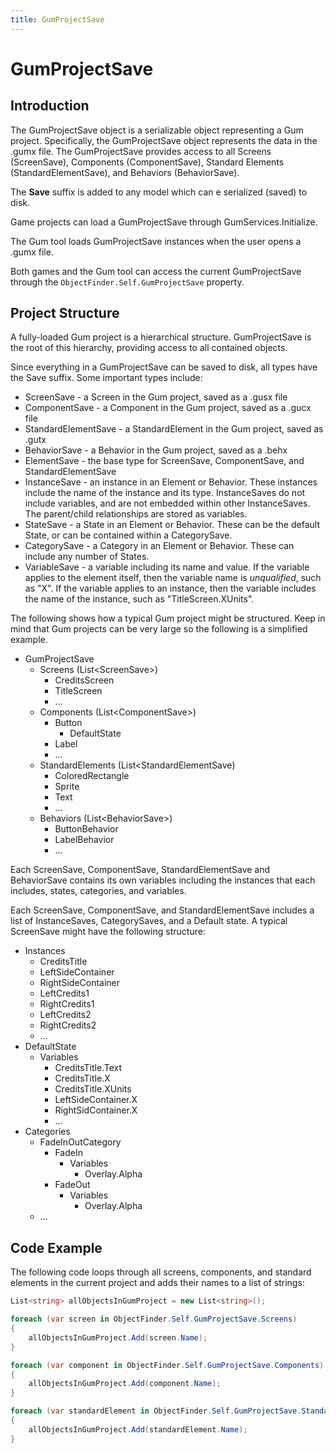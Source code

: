 ```yaml
---
title: GumProjectSave
---
```


# GumProjectSave

## Introduction

The GumProjectSave object is a serializable object representing a Gum project. Specifically, the GumProjectSave object represents the data in the .gumx file. The GumProjectSave provides access to all Screens (ScreenSave), Components (ComponentSave), Standard Elements (StandardElementSave), and Behaviors (BehaviorSave).

The **Save** suffix is added to any model which can e serialized (saved) to disk.

Game projects can load a GumProjectSave through GumServices.Initialize.

The Gum tool loads GumProjectSave instances when the user opens a .gumx file.

Both games and the Gum tool can access the current GumProjectSave through the `ObjectFinder.Self.GumProjectSave` property.

## Project Structure

A fully-loaded Gum project is a hierarchical structure. GumProjectSave is the root of this hierarchy, providing access to all contained objects.&#x20;

Since everything in a GumProjectSave can be saved to disk, all types have the Save suffix. Some important types include:

* ScreenSave - a Screen in the Gum project, saved as a .gusx file
* ComponentSave - a Component in the Gum project, saved as a .gucx file
* StandardElementSave - a StandardElement in the Gum project, saved as .gutx
* BehaviorSave - a Behavior in the Gum project, saved as a .behx
* ElementSave - the base type for ScreenSave, ComponentSave, and StandardElementSave
* InstanceSave - an instance in an Element or Behavior. These instances include the name of the instance and its type. InstanceSaves do not include variables, and are not embedded within other InstanceSaves. The parent/child relationships are stored as variables.
* StateSave - a State in an Element or Behavior. These can be the default State, or can be contained within a CategorySave.
* CategorySave - a Category in an Element or Behavior. These can include any number of States.
* VariableSave - a variable including its name and value. If the variable applies to the element itself, then the variable name is _unqualified_, such as "X". If the variable applies to an instance, then the variable includes the name of the instance, such as "TitleScreen.XUnits".

The following shows how a typical Gum project might be structured. Keep in mind that Gum projects can be very large so the following is a simplified example.

* GumProjectSave
  * Screens (List\<ScreenSave>)
    * CreditsScreen
    * TitleScreen
    * ...
  * Components (List\<ComponentSave>)
    * Button
      * DefaultState
    * Label
    * ...
  * StandardElements (List\<StandardElementSave)
    * ColoredRectangle
    * Sprite
    * Text
    * ...
  * Behaviors (List\<BehaviorSave>)
    * ButtonBehavior
    * LabelBehavior
    * ...

Each ScreenSave, ComponentSave, StandardElementSave and BehaviorSave contains its own variables including the instances that each includes, states, categories, and variables.

Each ScreenSave, ComponentSave, and StandardElementSave includes a list of InstanceSaves, CategorySaves, and a Default state. A typical ScreenSave might have the following structure:



* Instances
  * CreditsTitle
  * LeftSideContainer
  * RightSideContainer
  * LeftCredits1
  * RightCredits1
  * LeftCredits2
  * RightCredits2
  * ...
* DefaultState
  * Variables
    * CreditsTitle.Text
    * CreditsTitle.X
    * CreditsTitle.XUnits
    * LeftSideContainer.X
    * RightSidContainer.X
    * ...
* Categories
  * FadeInOutCategory
    * FadeIn
      * Variables
        * Overlay.Alpha
    * FadeOut
      * Variables
        * Overlay.Alpha
  * ...

## Code Example

The following code loops through all screens, components, and standard elements in the current project and adds their names to a list of strings:

```csharp
List<string> allObjectsInGumProject = new List<string>();

foreach (var screen in ObjectFinder.Self.GumProjectSave.Screens)
{
    allObjectsInGumProject.Add(screen.Name);
}

foreach (var component in ObjectFinder.Self.GumProjectSave.Components)
{
    allObjectsInGumProject.Add(component.Name);
}

foreach (var standardElement in ObjectFinder.Self.GumProjectSave.StandardElements)
{
    allObjectsInGumProject.Add(standardElement.Name);
}
```
